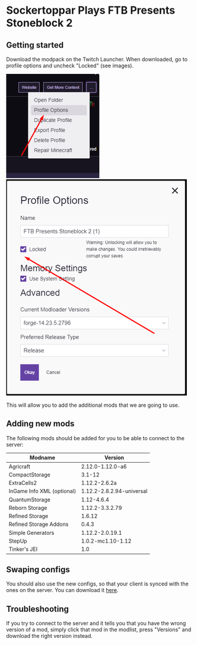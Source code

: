 # Sockertoppar Plays FTB Presents Stoneblock 2

## Getting started

Download the modpack on the Twitch Launcher. When downloaded, go to profile options and uncheck "Locked" (see images).

![Access Profile Options](../images/modpack_settings/access_profile_options.png)
![Unlock Profile](../images/modpack_settings/unlock_profile.png)

This will allow you to add the additional mods that we are going to use.

## Adding new mods

The following mods should be added for you to be able to connect to the server:

| **Modname**                | **Version** |
|----------------------------|---------|
| Agricraft                  | 2.12.0-1.12.0-a6 |
| CompactStorage             | 3.1-12 |
| ExtraCells2                | 1.12.2-2.6.2a |
| InGame Info XML (optional) | 1.12.2-2.8.2.94-universal |
| QuantumStorage             | 1.12-4.6.4 |
| Reborn Storage             | 1.12.2-3.3.2.79 |
| Refined Storage            | 1.6.12 |
| Refined Storage Addons     | 0.4.3 |
| Simple Generators          | 1.12.2-2.0.19.1 |
| StepUp                     | 1.0.2-mc1.10-1.12 |
| Tinker's JEI               | 1.0 |

## Swaping configs

You should also use the new configs, so that your client is synced with the ones on the server. You can download it [here](#).

## Troubleshooting

If you try to connect to the server and it tells you that you have the wrong version of a mod, simply click that mod in the modlist, press "Versions" and download the right version instead.